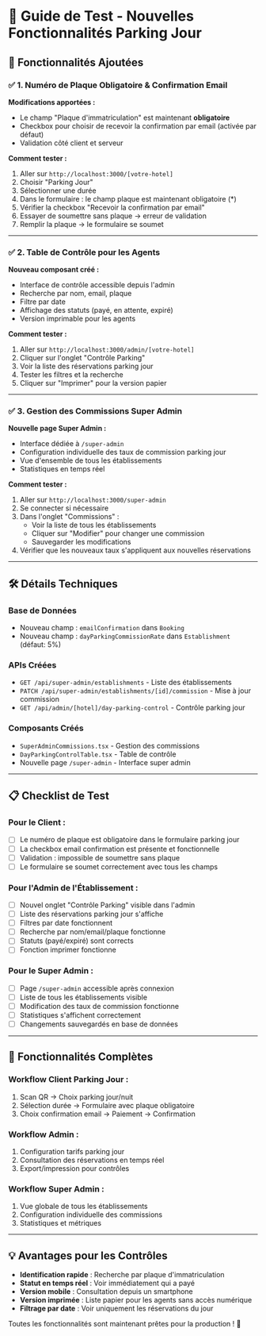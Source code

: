 # 🎯 Guide de Test - Nouvelles Fonctionnalités Parking Jour

## 🚀 **Fonctionnalités Ajoutées**

### ✅ **1. Numéro de Plaque Obligatoire & Confirmation Email**

**Modifications apportées :**

- Le champ "Plaque d'immatriculation" est maintenant **obligatoire**
- Checkbox pour choisir de recevoir la confirmation par email (activée par défaut)
- Validation côté client et serveur

**Comment tester :**

1. Aller sur `http://localhost:3000/[votre-hotel]`
2. Choisir "Parking Jour"
3. Sélectionner une durée
4. Dans le formulaire : le champ plaque est maintenant obligatoire (\*)
5. Vérifier la checkbox "Recevoir la confirmation par email"
6. Essayer de soumettre sans plaque → erreur de validation
7. Remplir la plaque → le formulaire se soumet

---

### ✅ **2. Table de Contrôle pour les Agents**

**Nouveau composant créé :**

- Interface de contrôle accessible depuis l'admin
- Recherche par nom, email, plaque
- Filtre par date
- Affichage des statuts (payé, en attente, expiré)
- Version imprimable pour les agents

**Comment tester :**

1. Aller sur `http://localhost:3000/admin/[votre-hotel]`
2. Cliquer sur l'onglet "Contrôle Parking"
3. Voir la liste des réservations parking jour
4. Tester les filtres et la recherche
5. Cliquer sur "Imprimer" pour la version papier

---

### ✅ **3. Gestion des Commissions Super Admin**

**Nouvelle page Super Admin :**

- Interface dédiée à `/super-admin`
- Configuration individuelle des taux de commission parking jour
- Vue d'ensemble de tous les établissements
- Statistiques en temps réel

**Comment tester :**

1. Aller sur `http://localhost:3000/super-admin`
2. Se connecter si nécessaire
3. Dans l'onglet "Commissions" :
   - Voir la liste de tous les établissements
   - Cliquer sur "Modifier" pour changer une commission
   - Sauvegarder les modifications
4. Vérifier que les nouveaux taux s'appliquent aux nouvelles réservations

---

## 🛠 **Détails Techniques**

### **Base de Données**

- Nouveau champ : `emailConfirmation` dans `Booking`
- Nouveau champ : `dayParkingCommissionRate` dans `Establishment` (défaut: 5%)

### **APIs Créées**

- `GET /api/super-admin/establishments` - Liste des établissements
- `PATCH /api/super-admin/establishments/[id]/commission` - Mise à jour commission
- `GET /api/admin/[hotel]/day-parking-control` - Contrôle parking jour

### **Composants Créés**

- `SuperAdminCommissions.tsx` - Gestion des commissions
- `DayParkingControlTable.tsx` - Table de contrôle
- Nouvelle page `/super-admin` - Interface super admin

---

## 📋 **Checklist de Test**

### **Pour le Client :**

- [ ] Le numéro de plaque est obligatoire dans le formulaire parking jour
- [ ] La checkbox email confirmation est présente et fonctionnelle
- [ ] Validation : impossible de soumettre sans plaque
- [ ] Le formulaire se soumet correctement avec tous les champs

### **Pour l'Admin de l'Établissement :**

- [ ] Nouvel onglet "Contrôle Parking" visible dans l'admin
- [ ] Liste des réservations parking jour s'affiche
- [ ] Filtres par date fonctionnent
- [ ] Recherche par nom/email/plaque fonctionne
- [ ] Statuts (payé/expiré) sont corrects
- [ ] Fonction imprimer fonctionne

### **Pour le Super Admin :**

- [ ] Page `/super-admin` accessible après connexion
- [ ] Liste de tous les établissements visible
- [ ] Modification des taux de commission fonctionne
- [ ] Statistiques s'affichent correctement
- [ ] Changements sauvegardés en base de données

---

## 🎉 **Fonctionnalités Complètes**

### **Workflow Client Parking Jour :**

1. Scan QR → Choix parking jour/nuit
2. Sélection durée → Formulaire avec plaque obligatoire
3. Choix confirmation email → Paiement → Confirmation

### **Workflow Admin :**

1. Configuration tarifs parking jour
2. Consultation des réservations en temps réel
3. Export/impression pour contrôles

### **Workflow Super Admin :**

1. Vue globale de tous les établissements
2. Configuration individuelle des commissions
3. Statistiques et métriques

---

## 💡 **Avantages pour les Contrôles**

- **Identification rapide** : Recherche par plaque d'immatriculation
- **Statut en temps réel** : Voir immédiatement qui a payé
- **Version mobile** : Consultation depuis un smartphone
- **Version imprimée** : Liste papier pour les agents sans accès numérique
- **Filtrage par date** : Voir uniquement les réservations du jour

Toutes les fonctionnalités sont maintenant prêtes pour la production ! 🚀
